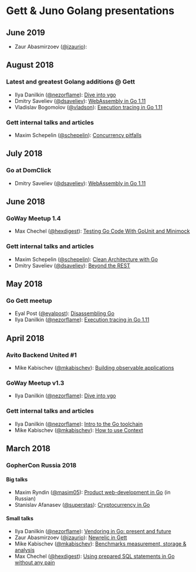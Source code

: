 # Gett & Juno Golang presentations

## June 2019

- Zaur Abasmirzoev ([@izaurio](https://github.com/izaurio)): []()

## August 2018

### Latest and greatest Golang additions @ Gett

- Ilya Danilkin ([@nezorflame](https://github.com/nezorflame)): [Dive into vgo](https://talks.godoc.org/github.com/gettaxi/go-talks/2018/08/dive-into-vgo-v2/dive-into-vgo.slide)
- Dmitry Saveliev ([@dsaveliev](https://dsaveliev.github.io/)): [WebAssembly in Go 1.11](https://talks.godoc.org/github.com/gettaxi/go-talks/2018/07/go-wasm/main.slide)
- Vladislav Bogomolov ([@vladson](https://github.com/vladson)): [Execution tracing in Go 1.11](https://talks.godoc.org/github.com/gettaxi/go-talks/2018/08/execution-tracing/main.slide)

### Gett internal talks and articles

- Maxim Schepelin ([@schepelin](https://github.com/schepelin)): [Concurrency pitfalls](https://schepelin-concurrency-pitfalls.surge.sh/)

## July 2018

### Go at DomClick

- Dmitry Saveliev ([@dsaveliev](https://dsaveliev.github.io/)): [WebAssembly in Go 1.11](https://talks.godoc.org/github.com/gettaxi/go-talks/2018/07/go-wasm/main.slide)

## June 2018

### GoWay Meetup 1.4

- Max Chechel ([@hexdigest](https://github.com/hexdigest)): [Testing Go Code With GoUnit and Minimock](https://github.com/gettaxi/go-talks/blob/master/2018/06/gounit_minimock.pdf)

### Gett internal talks and articles

- Maxim Schepelin ([@schepelin](https://github.com/schepelin)): [Clean Architecture with Go](http://schepelin-clean-architecture-with-go.surge.sh/)
- Dmitry Saveliev ([@dsaveliev](https://dsaveliev.github.io/)): [Beyond the REST](https://talks.godoc.org/github.com/gettaxi/go-talks/2018/06/api-protocols/main.slide)

## May 2018

### Go Gett meetup

- Eyal Post ([@eyalpost](https://github.com/eyalpost)): [Disassembling Go](https://github.com/gettaxi/go-talks/blob/master/2018/05/go-gett/disassembling-go/DisassemblingGo.pdf)
- Ilya Danilkin ([@nezorflame](https://github.com/nezorflame)): [Execution tracing in Go 1.11](https://talks.godoc.org/github.com/gettaxi/go-talks/2018/05/go-gett/execution-tracing-in-go1.11/main.slide)

## April 2018

### Avito Backend United #1

- Mike Kabischev ([@mkabischev](https://github.com/mkabischev)): [Building observable applications](https://go-talks.appspot.com/github.com/mkabischev/go-talks/2018-04-18-avito/presentation.slide)

### GoWay Meetup v1.3

- Ilya Danilkin ([@nezorflame](https://github.com/nezorflame)): [Dive into vgo](https://talks.godoc.org/github.com/gettaxi/go-talks/2018/04/goway-meetup-v1.3/dive-into-vgo/dive-into-vgo.slide)

### Gett internal talks and articles

- Ilya Danilkin ([@nezorflame](https://github.com/nezorflame)): [Intro to the Go toolchain](https://talks.godoc.org/github.com/gettaxi/go-talks/2018/04/go-toolchain/go-toolchain.slide)
- Mike Kabischev ([@mkabischev](https://github.com/mkabischev)): [How to use Context](https://go-talks.appspot.com/github.com/mkabischev/go-talks/2018-04-27-go-gett-context/presentation.slide)

## March 2018

### GopherCon Russia 2018

#### Big talks

- Maxim Ryndin ([@masim05](https://github.com/masim05)): [Product web-development in Go](https://github.com/gettaxi/go-talks/blob/master/2018/03/gophercon-russia-2018/big-talks/product-web-development/GoConfRU18.pdf) (in Russian)
- Stanislav Afanasev ([@superstas](https://github.com/superstas)): [Cryptocurrency in Go](https://github.com/superstas/talks/blob/master/2018/03/cryptocurrency_in_go.pdf)

#### Small talks

- Ilya Danilkin ([@nezorflame](https://github.com/nezorflame)): [Vendoring in Go: present and future](https://talks.godoc.org/github.com/gettaxi/go-talks/2018/03/gophercon-russia-2018/small-talks/vendoring/vendoring.slide)
- Zaur Abasmirzoev ([@izaurio](https://github.com/izaurio)): [Newrelic in Gett](https://talks.godoc.org/github.com/gettaxi/go-talks/2018/03/gophercon-russia-2018/small-talks/newrelic/newrelic.slide)
- Mike Kabischev ([@mkabischev](https://github.com/mkabischev)): [Benchmarks measurement, storage & analysis](https://go-talks.appspot.com/github.com/mkabischev/go-talks/2018-03-17-gophercon-russia/presentation.slide)
- Max Chechel ([@hexdigest](https://github.com/hexdigest)): [Using prepared SQL statements in Go without any pain](https://t.co/jdj1ivWCeS)
